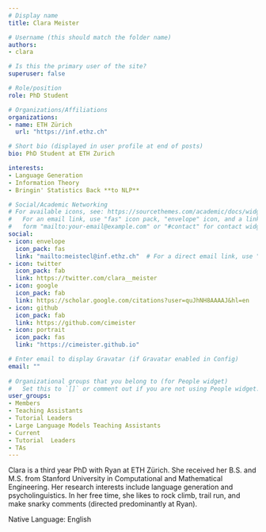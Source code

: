 ```yaml
---
# Display name
title: Clara Meister

# Username (this should match the folder name)
authors:
- clara

# Is this the primary user of the site?
superuser: false

# Role/position
role: PhD Student

# Organizations/Affiliations
organizations:
- name: ETH Zürich
  url: "https://inf.ethz.ch"

# Short bio (displayed in user profile at end of posts)
bio: PhD Student at ETH Zurich

interests:
- Language Generation
- Information Theory
- Bringin' Statistics Back **to NLP**

# Social/Academic Networking
# For available icons, see: https://sourcethemes.com/academic/docs/widgets/#icons
#   For an email link, use "fas" icon pack, "envelope" icon, and a link in the
#   form "mailto:your-email@example.com" or "#contact" for contact widget.
social:
- icon: envelope
  icon_pack: fas
  link: "mailto:meistecl@inf.ethz.ch"  # For a direct email link, use "mailto:test@example.org".
- icon: twitter
  icon_pack: fab
  link: https://twitter.com/clara__meister
- icon: google
  icon_pack: fab
  link: https://scholar.google.com/citations?user=quJhNH8AAAAJ&hl=en
- icon: github
  icon_pack: fab
  link: https://github.com/cimeister
- icon: portrait
  icon_pack: fas
  link: "https://cimeister.github.io"

# Enter email to display Gravatar (if Gravatar enabled in Config)
email: ""
  
# Organizational groups that you belong to (for People widget)
#   Set this to `[]` or comment out if you are not using People widget.  
user_groups:
- Members
- Teaching Assistants
- Tutorial Leaders
- Large Language Models Teaching Assistants
- Current
- Tutorial  Leaders
- TAs
---
```


Clara is a third year PhD with Ryan at ETH Zürich. She received her B.S. and M.S. from Stanford University in Computational and Mathematical Engineering. Her research interests include language generation and psycholinguistics. In her free time, she likes to rock climb, trail run, and make snarky comments (directed predominantly at Ryan).

Native Language: English

<!-- Animal Form: Grumpy Cat -->

<!-- <img  class="avatar-small" src="grumpy-cat.jpg" style="float: center" /> -->

